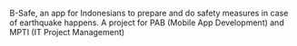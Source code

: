 B-Safe, an app for Indonesians to prepare and do safety measures in case of earthquake happens. A project for PAB (Mobile App Development) and MPTI (IT Project Management)
